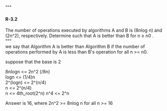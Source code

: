 """  
#### R-3.2  
The number of operations executed by algorithms A and B is (8nlog n)
and (2n^2), respectively. Determine such that A is better than B for n ≥ n0 .  
"""  
we say that Algorithm A is better than Algorithm B if the number of operations performed by A is less than B's operation
for all n >= n0.   

suppose that the base is 2

8nlogn <= 2n^2 (/8n)   
logn <= (1/4)n    
2^(logn) <= 2^(n/4)   
n <= 2^(n/4)   
n <= 4th_root(2^n)
n^4 <= 2^n

Answer is 16, where 2n^2 >= 8nlog n for all n >= 16



